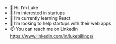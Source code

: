 - 👋 Hi, I’m Luke
- 👀 I’m interested in startups
- 🌱 I’m currently learning React
- 💞️ I’m looking to help startups with their web apps
- 📫 You can reach me on LinkedIn https://www.linkedin.com/in/lukebillings/

<!---
lukebillings/lukebillings is a ✨ special ✨ repository because its `README.md` (this file) appears on your GitHub profile.
You can click the Preview link to take a look at your changes.
--->

